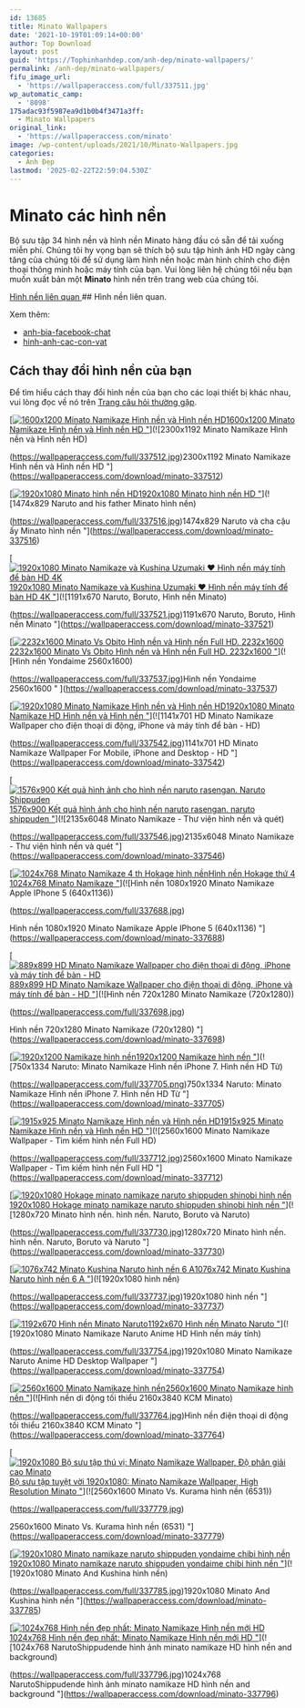 ```yaml
---
id: 13685
title: Minato Wallpapers
date: '2021-10-19T01:09:14+00:00'
author: Top Download
layout: post
guid: 'https://Tophinhanhdep.com/anh-dep/minato-wallpapers/'
permalink: /anh-dep/minato-wallpapers/
fifu_image_url:
  - 'https://wallpaperaccess.com/full/337511.jpg'
wp_automatic_camp:
  - '8098'
175adac93f5987ea9d1b0b4f3471a3ff:
  - Minato Wallpapers
original_link:
  - 'https://wallpaperaccess.com/minato'
image: /wp-content/uploads/2021/10/Minato-Wallpapers.jpg
categories:
  - Ảnh Đẹp
lastmod: '2025-02-22T22:59:04.530Z'
---
```

# Minato các hình nền

Bộ sưu tập 34 hình nền và hình nền Minato hàng đầu có sẵn để tải xuống miễn phí. Chúng tôi hy vọng bạn sẽ thích bộ sưu tập hình ảnh HD ngày càng tăng của chúng tôi để sử dụng làm hình nền hoặc màn hình chính cho điện thoại thông minh hoặc máy tính của bạn. Vui lòng liên hệ chúng tôi nếu bạn muốn xuất bản một **Minato** hình nền trên trang web của chúng tôi.

[Hình nền liên quan ](#related) ## Hình nền liên quan.

   
 Xem thêm:

   
- [anh-bia-facebook-chat](https://tophinhanhdep.com/anh-bia/anh-bia-facebook-chat/)
- [hinh-anh-cac-con-vat](https://tophinhanhdep.com/the-gioi-dong-vat/hinh-anh-cac-con-vat/)

## Cách thay đổi hình nền của bạn

Để tìm hiểu cách thay đổi hình nền của bạn cho các loại thiết bị khác nhau, vui lòng đọc về nó trên [Trang câu hỏi thường gặp](https://tophinhanhdep.com/faq/).

  
[[![1600x1200 Minato Namikaze Hình nền và Hình nền HD](https://wallpaperaccess.com/full/337511.jpg)1600x1200 Minato Namikaze Hình nền và Hình nền HD "](https://wallpaperaccess.com/download/minato-337511)](![2300x1192 Minato Namikaze Hình nền và Hình nền HD)

(https://wallpaperaccess.com/full/337512.jpg)2300x1192 Minato Namikaze Hình nền và Hình nền HD "](https://wallpaperaccess.com/download/minato-337512)

[[![1920x1080 Minato hình nền HD](https://wallpaperaccess.com/full/337513.jpg)1920x1080 Minato hình nền HD "](https://wallpaperaccess.com/download/minato-337513)](![1474x829 Naruto and his father Minato hình nền)

(https://wallpaperaccess.com/full/337516.jpg)1474x829 Naruto và cha cậu ấy Minato hình nền "](https://wallpaperaccess.com/download/minato-337516)

[[![1920x1080 Minato Namikaze và Kushina Uzumaki ❤ Hình nền máy tính để bàn HD 4K](https://wallpaperaccess.com/full/337517.jpg)1920x1080 Minato Namikaze và Kushina Uzumaki ❤ Hình nền máy tính để bàn HD 4K "](https://wallpaperaccess.com/download/minato-337517)](![1191x670 Naruto, Boruto, Hình nền Minato)

(https://wallpaperaccess.com/full/337521.jpg)1191x670 Naruto, Boruto, Hình nền Minato "](https://wallpaperaccess.com/download/minato-337521)

[[![2232x1600 Minato Vs Obito Hình nền và Hình nền Full HD.  2232x1600](https://wallpaperaccess.com/full/337535.jpg)2232x1600 Minato Vs Obito Hình nền và Hình nền Full HD. 2232x1600 "](https://wallpaperaccess.com/download/minato-337535)](![Hình nền Yondaime 2560x1600)

(https://wallpaperaccess.com/full/337537.jpg)Hình nền Yondaime 2560x1600 " ](https://wallpaperaccess.com/download/minato-337537)

[[![1920x1080 Minato Namikaze Hình nền và Hình nền HD](https://wallpaperaccess.com/full/337541.jpg)1920x1080 Minato Namikaze HD Hình nền và Hình nền "](https://wallpaperaccess.com/download/minato-337541)](![1141x701 HD Minato Namikaze Wallpaper cho điện thoại di động, iPhone và máy tính để bàn - HD)

(https://wallpaperaccess.com/full/337542.jpg)1141x701 HD Minato Namikaze Wallpaper For Mobile, iPhone and Desktop - HD "](https://wallpaperaccess.com/download/minato-337542)

[[![1576x900 Kết quả hình ảnh cho hình nền naruto rasengan.  Naruto Shippuden](https://wallpaperaccess.com/full/337544.jpg)1576x900 Kết quả hình ảnh cho hình nền naruto rasengan. naruto shippuden "](https://wallpaperaccess.com/download/minato-337544)](![2135x6048 Minato Namikaze - Thư viện hình nền và quét)

(https://wallpaperaccess.com/full/337546.jpg)2135x6048 Minato Namikaze - Thư viện hình nền và quét "](https://wallpaperaccess.com/download/minato-337546)

[[![1024x768 Minato Namikaze 4 th Hokage hình nền](https://wallpaperaccess.com/full/337686.jpg)Hình nền Hokage thứ 4 1024x768 Minato Namikaze "](https://wallpaperaccess.com/download/minato-337686)](![Hình nền 1080x1920 Minato Namikaze Apple IPhone 5 (640x1136))

(https://wallpaperaccess.com/full/337688.jpg)

Hình nền 1080x1920 Minato Namikaze Apple IPhone 5 (640x1136) "](https://wallpaperaccess.com/download/minato-337688)

[[![889x899 HD Minato Namikaze Wallpaper cho điện thoại di động, iPhone và máy tính để bàn - HD](https://wallpaperaccess.com/full/337693.jpg)889x899 HD Minato Namikaze Wallpaper cho điện thoại di động, iPhone và máy tính để bàn - HD "](https://wallpaperaccess.com/download/minato-337693)](![Hình nền 720x1280 Minato Namikaze (720x1280))

(https://wallpaperaccess.com/full/337698.jpg)

Hình nền 720x1280 Minato Namikaze (720x1280) "](https://wallpaperaccess.com/download/minato-337698)

[[![1920x1200 Namikaze hình nền](https://wallpaperaccess.com/full/337701.jpg)1920x1200 Namikaze hình nền "](https://wallpaperaccess.com/download/minato-337701)](![750x1334 Naruto: Minato Namikaze Hình nền iPhone 7.  Hình nền HD Từ)

(https://wallpaperaccess.com/full/337705.png)750x1334 Naruto: Minato Namikaze Hình nền iPhone 7. Hình nền HD Từ "](https://wallpaperaccess.com/download/minato-337705)

[[![1915x925 Minato Namikaze Hình nền và Hình nền HD](https://wallpaperaccess.com/full/337710.jpg)1915x925 Minato Namikaze Hình nền và Hình nền HD "](https://wallpaperaccess.com/download/minato-337710)](![2560x1600 Minato Namikaze Wallpaper - Tìm kiếm hình nền Full HD)

(https://wallpaperaccess.com/full/337712.jpg)2560x1600 Minato Namikaze Wallpaper - Tìm kiếm hình nền Full HD "](https://wallpaperaccess.com/download/minato-337712)

[[![1920x1080 Hokage minato namikaze naruto shippuden shinobi hình nền](https://wallpaperaccess.com/full/337723.jpg)1920x1080 Hokage minato namikaze naruto shippuden shinobi hình nền "](https://wallpaperaccess.com/download/minato-337723)](![1280x720 Minato hình nền.  hình nền.  Naruto, Boruto và Naruto)

(https://wallpaperaccess.com/full/337730.jpg)1280x720 Minato hình nền. hình nền. Naruto, Boruto và Naruto "](https://wallpaperaccess.com/download/minato-337730)

[[![1076x742 Minato Kushina Naruto hình nền 6 A](https://wallpaperaccess.com/full/337732.jpg)1076x742 Minato Kushina Naruto hình nền 6 A "](https://wallpaperaccess.com/download/minato-337732)](![1920x1080 hình nền)

(https://wallpaperaccess.com/full/337737.jpg)1920x1080 hình nền "](https://wallpaperaccess.com/download/minato-337737)

[[![1192x670 Hình nền Minato Naruto](https://wallpaperaccess.com/full/337748.jpg)1192x670 Hình nền Minato Naruto "](https://wallpaperaccess.com/download/minato-337748)](![1920x1080 Minato Namikaze Naruto Anime HD Hình nền máy tính)

(https://wallpaperaccess.com/full/337754.jpg)1920x1080 Minato Namikaze Naruto Anime HD Desktop Wallpaper "](https://wallpaperaccess.com/download/minato-337754)

[[![2560x1600 Minato Namikaze hình nền](https://wallpaperaccess.com/full/337756.jpg)2560x1600 Minato Namikaze hình nền "](https://wallpaperaccess.com/download/minato-337756)](![Hình nền di động tối thiểu 2160x3840 KCM Minato)

(https://wallpaperaccess.com/full/337764.jpg)Hình nền điện thoại di động tối thiểu 2160x3840 KCM Minato "](https://wallpaperaccess.com/download/minato-337764)

[[![1920x1080 Bộ sưu tập thú vị: Minato Namikaze Wallpaper, Độ phân giải cao Minato](https://wallpaperaccess.com/full/337773.jpg)Bộ sưu tập tuyệt vời 1920x1080: Minato Namikaze Wallpaper, High Resolution Minato "](https://wallpaperaccess.com/download/minato-337773)](![2560x1600 Minato Vs.  Kurama hình nền (6531))

(https://wallpaperaccess.com/full/337779.jpg)

2560x1600 Minato Vs. Kurama hình nền (6531) "](https://wallpaperaccess.com/download/minato-337779)

[[![1920x1080 Minato namikaze naruto shippuden yondaime chibi hình nền](https://wallpaperaccess.com/full/337781.jpg)1920x1080 Minato namikaze naruto shippuden yondaime chibi hình nền "](https://wallpaperaccess.com/download/minato-337781)](![1920x1080 Minato And Kushina hình nền)

(https://wallpaperaccess.com/full/337785.jpg)1920x1080 Minato And Kushina hình nền "](https://wallpaperaccess.com/download/minato-337785)

[[![1024x768 Hình nền đẹp nhất: Minato Namikaze Hình nền mới HD](https://wallpaperaccess.com/full/337788.jpg)1024x768 Hình nền đẹp nhất: Minato Namikaze Hình nền mới HD "](https://wallpaperaccess.com/download/minato-337788)](![1024x768 NarutoShippudende hình ảnh minato namikaze HD hình nền and background)

(https://wallpaperaccess.com/full/337796.jpg)1024x768 NarutoShippudende hình ảnh minato namikaze HD hình nền and background "](https://wallpaperaccess.com/download/minato-337796)
